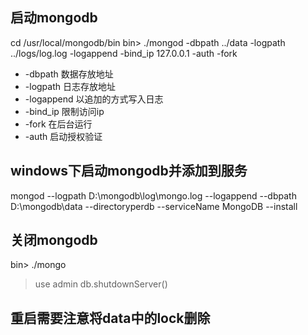 ## 启动mongodb
cd /usr/local/mongodb/bin 
bin> ./mongod -dbpath ../data -logpath ../logs/log.log -logappend -bind_ip 127.0.0.1  -auth -fork

- -dbpath 数据存放地址
- -logpath 日志存放地址
- -logappend 以追加的方式写入日志
- -bind_ip 限制访问ip
- -fork 在后台运行
- -auth 启动授权验证

## windows下启动mongodb并添加到服务

mongod --logpath D:\mongodb\log\mongo.log --logappend --dbpath D:\mongodb\data --directoryperdb --serviceName MongoDB --install  

## 关闭mongodb
bin> ./mongo
> use admin
> db.shutdownServer()

## 重启需要注意将data中的lock删除
